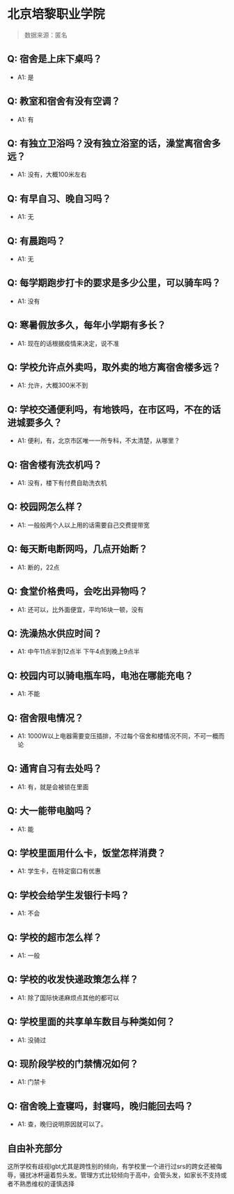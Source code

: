 # 北京培黎职业学院

> 数据来源：匿名

## Q: 宿舍是上床下桌吗？

- A1: 是

## Q: 教室和宿舍有没有空调？

- A1: 有

## Q: 有独立卫浴吗？没有独立浴室的话，澡堂离宿舍多远？

- A1: 没有，大概100米左右

## Q: 有早自习、晚自习吗？

- A1: 无

## Q: 有晨跑吗？

- A1: 无

## Q: 每学期跑步打卡的要求是多少公里，可以骑车吗？

- A1: 没有

## Q: 寒暑假放多久，每年小学期有多长？

- A1: 现在的话根据疫情来决定，说不准

## Q: 学校允许点外卖吗，取外卖的地方离宿舍楼多远？

- A1: 允许，大概300米不到

## Q: 学校交通便利吗，有地铁吗，在市区吗，不在的话进城要多久？

- A1: 便利，有，北京市区唯一一所专科，不太清楚，从哪里？

## Q: 宿舍楼有洗衣机吗？

- A1: 没有，楼下有付费自助洗衣机

## Q: 校园网怎么样？

- A1: 一般般两个人以上用的话需要自己交费提带宽

## Q: 每天断电断网吗，几点开始断？

- A1: 断的，22点

## Q: 食堂价格贵吗，会吃出异物吗？

- A1: 还可以，比外面便宜，平均16块一顿，没有

## Q: 洗澡热水供应时间？

- A1: 中午11点半到12点半
下午4点到晚上9点半

## Q: 校园内可以骑电瓶车吗，电池在哪能充电？

- A1: 不能

## Q: 宿舍限电情况？

- A1: 1000W以上电器需要变压插排，不过每个宿舍和楼情况不同，不可一概而论

## Q: 通宵自习有去处吗？

- A1: 有，就是会被锁在里面

## Q: 大一能带电脑吗？

- A1: 能

## Q: 学校里面用什么卡，饭堂怎样消费？

- A1: 学生卡，在特定窗口有优惠

## Q: 学校会给学生发银行卡吗？

- A1: 不会

## Q: 学校的超市怎么样？

- A1: 一般

## Q: 学校的收发快递政策怎么样？

- A1: 除了国际快递麻烦点其他的都可以

## Q: 学校里面的共享单车数目与种类如何？

- A1: 没骑过

## Q: 现阶段学校的门禁情况如何？

- A1: 门禁卡

## Q: 宿舍晚上查寝吗，封寝吗，晚归能回去吗？

- A1: 查，晚归说明原因就可以了。

## 自由补充部分

这所学校有歧视lgbt尤其是跨性别的倾向，有学校里一个进行过srs的跨女还被侮辱，骚扰冰杯逼着剪头发。管理方式比较倾向于高中，会管头发，如家长不支持或者不熟悉维权的谨慎选择